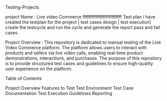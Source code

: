 Testing-Projects

project Name : Live video Commerce fffffffffffffffffffffffffff
Test plan i have created the testplan for the project |
test cases design |
test execution|
create the testcycle and run the cycle and generate the report pass and fail cases.

Project Overview :
This repository is dedicated to manual testing of the Live Video Commerce platform. The platform allows users to interact with products and sellers via live video calls, enabling real-time product demonstrations, interactions, and purchases. The purpose of this repository is to provide structured test cases and guidelines to ensure high-quality user experience on the platform.


Table of Contents

Project Overview
Features to Test
Test Environment
Test Case Documentation
Test Execution Guidelines
Reporting 

